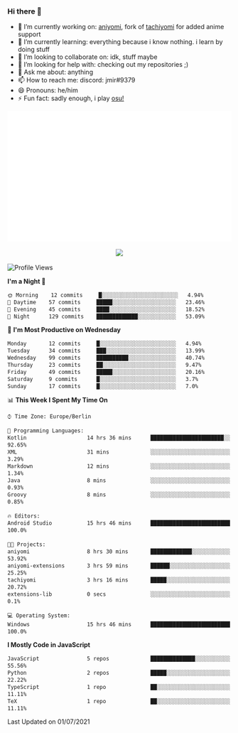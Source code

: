 ### Hi there 👋



<!--
**jmir1/jmir1** is a ✨ _special_ ✨ repository because its `README.md` (this file) appears on your GitHub profile.

Here are some ideas to get you started:
-->
- 🔭 I’m currently working on: [aniyomi](https://github.com/jmir1/aniyomi), fork of [tachiyomi](https://github.com/tachiyomiorg/tachiyomi) for added anime support
- 🌱 I’m currently learning: everything because i know nothing. i learn by doing stuff
- 👯 I’m looking to collaborate on: idk, stuff maybe
- 🤔 I’m looking for help with: checking out my repositories ;)
- 💬 Ask me about: anything
- 📫 How to reach me: discord: jmir#9379
- 😄 Pronouns: he/him
- ⚡ Fun fact: sadly enough, i play [osu!](https://osu.ppy.sh/users/18018426)  
<div>
	<p align="center">
		<a href="https://github.com/jmir1?tab=repositories" target="_blank" rel="noopener"><img src="https://github.com/jmir1/github-stats/blob/master/generated/overview.svg"></a>
	</p>
	<p align="center">
		<a href="https://github.com/search?o=desc&q=author%3Ajmir1&s=committer-date&type=Commits" target="_blank" rel="noopener"><img src="https://github-readme-streak-stats.herokuapp.com/?user=jmir1"></a>
	</p>
</div>

<!--START_SECTION:waka-->
![Profile Views](http://img.shields.io/badge/Profile%20Views-13-blue)

**I'm a Night 🦉** 

```text
🌞 Morning    12 commits     █░░░░░░░░░░░░░░░░░░░░░░░░   4.94% 
🌆 Daytime    57 commits     █████░░░░░░░░░░░░░░░░░░░░   23.46% 
🌃 Evening    45 commits     ████░░░░░░░░░░░░░░░░░░░░░   18.52% 
🌙 Night      129 commits    █████████████░░░░░░░░░░░░   53.09%

```
📅 **I'm Most Productive on Wednesday** 

```text
Monday       12 commits     █░░░░░░░░░░░░░░░░░░░░░░░░   4.94% 
Tuesday      34 commits     ███░░░░░░░░░░░░░░░░░░░░░░   13.99% 
Wednesday    99 commits     ██████████░░░░░░░░░░░░░░░   40.74% 
Thursday     23 commits     ██░░░░░░░░░░░░░░░░░░░░░░░   9.47% 
Friday       49 commits     █████░░░░░░░░░░░░░░░░░░░░   20.16% 
Saturday     9 commits      █░░░░░░░░░░░░░░░░░░░░░░░░   3.7% 
Sunday       17 commits     █░░░░░░░░░░░░░░░░░░░░░░░░   7.0%

```


📊 **This Week I Spent My Time On** 

```text
⌚︎ Time Zone: Europe/Berlin

💬 Programming Languages: 
Kotlin                   14 hrs 36 mins      ███████████████████████░░   92.65% 
XML                      31 mins             ░░░░░░░░░░░░░░░░░░░░░░░░░   3.29% 
Markdown                 12 mins             ░░░░░░░░░░░░░░░░░░░░░░░░░   1.34% 
Java                     8 mins              ░░░░░░░░░░░░░░░░░░░░░░░░░   0.93% 
Groovy                   8 mins              ░░░░░░░░░░░░░░░░░░░░░░░░░   0.85%

🔥 Editors: 
Android Studio           15 hrs 46 mins      █████████████████████████   100.0%

🐱‍💻 Projects: 
aniyomi                  8 hrs 30 mins       █████████████░░░░░░░░░░░░   53.92% 
aniyomi-extensions       3 hrs 59 mins       ██████░░░░░░░░░░░░░░░░░░░   25.25% 
tachiyomi                3 hrs 16 mins       █████░░░░░░░░░░░░░░░░░░░░   20.72% 
extensions-lib           0 secs              ░░░░░░░░░░░░░░░░░░░░░░░░░   0.1%

💻 Operating System: 
Windows                  15 hrs 46 mins      █████████████████████████   100.0%

```

**I Mostly Code in JavaScript** 

```text
JavaScript               5 repos             ██████████████░░░░░░░░░░░   55.56% 
Python                   2 repos             █████░░░░░░░░░░░░░░░░░░░░   22.22% 
TypeScript               1 repo              ██░░░░░░░░░░░░░░░░░░░░░░░   11.11% 
TeX                      1 repo              ██░░░░░░░░░░░░░░░░░░░░░░░   11.11%

```



 Last Updated on 01/07/2021
<!--END_SECTION:waka-->
